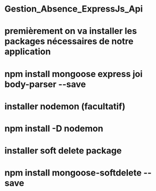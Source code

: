 # Gestion_Absence_ExpressJs_Api

# premièrement on va installer les packages nécessaires de notre application
# npm install mongoose express joi body-parser --save 

# installer nodemon (facultatif)
# npm install -D nodemon

# installer soft delete package 
# npm install mongoose-softdelete --save